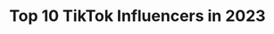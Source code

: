 ---
title: Top 10 TikTok Influencers in 2023
description: >-
  Find top TikTok influencers in 2023. Most popular hashtags: #fyp #foryoupage #dance #foryou.
platform: TikTok
hits: 245275
text_top: Identify the best TikTok accounts on inBeat.
text_bottom: Our search engine has 245275 TikTok influencers like this for you to contact.
profiles:
  - username: "jakechamseddine"
    fullname: >-
      Jake Chamseddine 
    bio: >-
      Usually at a concert, always with a camera What’s up nerds
    location: "United States"
    followers: 30900
    engagement: 2417
    commentsToLikes: 0.031167
    id: ck8nf5lmgqe8b0j78mk6exy1b
    verified: true
    hashtags: "#travel, #photo, #xyzbca, #photography"
  - username: "davidbras03"
    fullname: >-
      👑 David Brás 👑
    bio: >-
      hi stalker 👋🏻 ig: davidjbras Work: info.davidbras@gmail.com
    location: "Portugal"
    followers: 249000
    engagement: 1651
    commentsToLikes: 0.016604
    id: ck8sfm1njoqjp0j78vdrj4qlp
    verified: false
    hashtags: "#foryoupage, #fyp, #davidbras, #trend"
  - username: "robrast"
    fullname: >-
      Rob Rast
    bio: >-
      Wild and Free in San Diego Insta & YT here 👆
    location: "United States"
    followers: 20200
    engagement: 681
    commentsToLikes: 0.027534
    id: cka0w9vew20gn0i784myx39ud
    verified: false
    hashtags: "#bike, #electricskateboard, #skate, #foryoupage"
  - username: "loulou.starou"
    fullname: >-
      loulou starou
    bio: >-
      Miss International NA 2020👑 📩Collab: mariionnpro@gmail.com Insta: louloustarou
    location: "France"
    followers: 80800
    engagement: 1865
    commentsToLikes: 0.010103
    id: ckb9lyk9qes890j23ohpyd2x5
    verified: false
    hashtags: "#foryou, #fyp, #tombola, #trend"
  - username: "serenastravel"
    fullname: >-
      @serenastravel
    bio: >-
      Come say hi 🤍
    location: "Switzerland"
    followers: 7310
    engagement: 897
    commentsToLikes: 0.021558
    id: ckb9t8b3hr5530j23vjlbwy23
    verified: false
    hashtags: "#apulia, #summerlove, #postcovidtravel, #puglia"
  - username: "annasulc"
    fullname: >-
      Anna Šulcová
    bio: >-
      Still just a tiktok. Nothing serious. TOHLE JE MŮJ JEDINÝ ÚČET
    location: "Czechia"
    followers: 552800
    engagement: 1606
    commentsToLikes: 0.007344
    id: ckbfci1qq5c860j2345gsp2up
    verified: true
    hashtags: "#fyp, #fy, #duet, #closefriends"
  - username: "megumihasebeperdomo"
    fullname: >-
      Megumi Hasebe
    bio: >-
      🧡Lili en Noobees-Nickelodeon🧡 Actriz🎬Cantante🎤Bailarina💃
    location: "Colombia"
    followers: 583300
    engagement: 1582
    commentsToLikes: 0.007094
    id: ckbkqtv5bl7780j234op0whpy
    verified: false
    hashtags: "#cartagena, #trend, #comedy, #fyp"
  - username: "amberscloset33"
    fullname: >-
      AmbersCloset33
    bio: >-
      Just a weirdo from YouTube & IG @AmbersCloset
    location: "United States"
    followers: 8505
    engagement: 1246
    commentsToLikes: 0.030018
    id: ckbfens788w850j23trusgv3z
    verified: false
    hashtags: "#moodflip, #lesbiantiktok, #vote, #inspirational"
  - username: "argiisitolozt"
    fullname: >-
      Argiisito LOzt
    bio: >-
      Simplemente un loco más en la vida, el cual es muy feliz con lo que tiene✨.
    location: "Mexico"
    followers: 5772
    engagement: 1128
    commentsToLikes: 0.053646
    id: ckbkzpvu1w6th0j23w4a3pjqb
    verified: false
    hashtags: "#octubre2020, #dios, #villahermosa, #apoyo"
  - username: "karokozak"
    fullname: >-
      Karo Kozak
    bio: >-
      Hiiii Actress • Dancer • Singer 📍LA PL | DK IG: @karokozak
    location: "Denmark"
    followers: 21700
    engagement: 796
    commentsToLikes: 0.044505
    id: ckc7v2a4yyqi30j23ukdgkfu0
    verified: true
    hashtags: "#family, #xyzbca, #foryoupage, #school"
countries:
  - name: Algeria
    link: /tiktok/algeria
  - name: Argentina
    link: /tiktok/argentina
  - name: Australia
    link: /tiktok/australia
  - name: Austria
    link: /tiktok/austria
  - name: Bangladesh
    link: /tiktok/bangladesh
  - name: Belarus
    link: /tiktok/belarus
  - name: Belgium
    link: /tiktok/belgium
  - name: Brazil
    link: /tiktok/brazil
  - name: Canada
    link: /tiktok/canada
  - name: Chile
    link: /tiktok/chile
  - name: Colombia
    link: /tiktok/colombia
  - name: Croatia
    link: /tiktok/croatia
  - name: Ecuador
    link: /tiktok/ecuador
  - name: Finland
    link: /tiktok/finland
  - name: France
    link: /tiktok/france
  - name: Germany
    link: /tiktok/germany
  - name: Greece
    link: /tiktok/greece
  - name: Hungary
    link: /tiktok/hungary
  - name: India
    link: /tiktok/india
  - name: Indonesia
    link: /tiktok/indonesia
  - name: Ireland
    link: /tiktok/ireland
  - name: Israel
    link: /tiktok/israel
  - name: Italy
    link: /tiktok/italy
  - name: Japan
    link: /tiktok/japan
  - name: Kuwait
    link: /tiktok/kuwait
  - name: Malaysia
    link: /tiktok/malaysia
  - name: Morocco
    link: /tiktok/morocco
  - name: Nigeria
    link: /tiktok/nigeria
  - name: Norway
    link: /tiktok/norway
  - name: Pakistan
    link: /tiktok/pakistan
  - name: Peru
    link: /tiktok/peru
  - name: Poland
    link: /tiktok/poland
  - name: Portugal
    link: /tiktok/portugal
  - name: Russia
    link: /tiktok/russia
  - name: Saudi Arabia
    link: /tiktok/saudi-arabia
  - name: Serbia
    link: /tiktok/serbia
  - name: Singapore
    link: /tiktok/singapore
  - name: Slovakia
    link: /tiktok/slovakia
  - name: South Africa
    link: /tiktok/south-africa
  - name: South Korea
    link: /tiktok/south-korea
  - name: Spain
    link: /tiktok/spain
  - name: Switzerland
    link: /tiktok/switzerland
  - name: Thailand
    link: /tiktok/thailand
  - name: Turkey
    link: /tiktok/turkey
  - name: Ukraine
    link: /tiktok/ukraine
  - name: United Arab Emirates
    link: /tiktok/united-arab-emirates
  - name: United Kingdom
    link: /tiktok/united-kingdom
  - name: United States
    link: /tiktok/united-states
  - name: Venezuela
    link: /tiktok/venezuela
---
